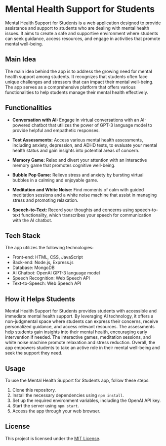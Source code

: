 # Mental Health Support for Students

Mental Health Support for Students is a web application designed to provide assistance and support to students who are dealing with mental health issues. It aims to create a safe and supportive environment where students can seek guidance, access resources, and engage in activities that promote mental well-being.

## Main Idea

The main idea behind the app is to address the growing need for mental health support among students. It recognizes that students often face unique challenges and stressors that can impact their mental well-being. The app serves as a comprehensive platform that offers various functionalities to help students manage their mental health effectively.

## Functionalities

- **Conversation with AI:** Engage in virtual conversations with an AI-powered chatbot that utilizes the power of GPT-3 language model to provide helpful and empathetic responses.

- **Test Assessments:** Access various mental health assessments, including anxiety, depression, and ADHD tests, to evaluate your mental health status and gain insights into potential areas of concern.

- **Memory Game:** Relax and divert your attention with an interactive memory game that promotes cognitive well-being.

- **Bubble Pop Game:** Relieve stress and anxiety by bursting virtual bubbles in a calming and enjoyable game.

- **Meditation and White Noise:** Find moments of calm with guided meditation sessions and a white noise machine that assist in managing stress and promoting relaxation.

- **Speech-to-Text:** Record your thoughts and concerns using speech-to-text functionality, which transcribes your speech for communication with the AI chatbot.

## Tech Stack

The app utilizes the following technologies:

- Front-end: HTML, CSS, JavaScript
- Back-end: Node.js, Express.js
- Database: MongoDB
- AI Chatbot: OpenAI GPT-3 language model
- Speech Recognition: Web Speech API
- Text-to-Speech: Web Speech API

## How it Helps Students

Mental Health Support for Students provides students with accessible and immediate mental health support. By leveraging AI technology, it offers a non-judgmental space where students can express their concerns, receive personalized guidance, and access relevant resources. The assessments help students gain insights into their mental health, encouraging early intervention if needed. The interactive games, meditation sessions, and white noise machine promote relaxation and stress reduction. Overall, the app empowers students to take an active role in their mental well-being and seek the support they need.

## Usage

To use the Mental Health Support for Students app, follow these steps:

1. Clone this repository.
2. Install the necessary dependencies using `npm install`.
3. Set up the required environment variables, including the OpenAI API key.
4. Start the server using `npm start`.
5. Access the app through your web browser.

## License

This project is licensed under the [MIT License](LICENSE).

